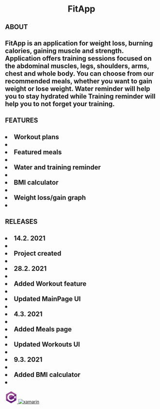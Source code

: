 # <h1 align = "center"> FitApp </h1>

<section id = "About">
<h1>ABOUT<h1>
<p>FitApp is an application for weight loss, burning calories, gaining muscle and strength. Application offers training sessions focused on the abdominal muscles, legs, shoulders, arms, chest and whole body. You can choose from our recommended meals, whether you want to gain weight or lose weight. Water reminder will help you to stay hydrated while Training reminder will help you to not forget your training.<p>
</section>

<section id = "Features">
<h1>FEATURES<h1>
<li>Workout plans<li>
<li>Featured meals<li>
<li>Water and training reminder<li>
<li>BMI calculator<li>
<li>Weight loss/gain graph<li>
</section>

<section id = "Releases">
<h1>RELEASES<h1>
<li>14.2. 2021<li>
<li>Project created<li>
<li>28.2. 2021<li>
<li>Added Workout feature<li>
<li>Updated MainPage UI<li>
<li>4.3. 2021<li>
<li>Added Meals page<li>
<li>Updated Workouts UI<li>
<li>9.3. 2021<li>
<li>Added BMI calculator<li>
</section>












 <a href="https://www.w3schools.com/cs/" target="_blank"> <img src="https://raw.githubusercontent.com/devicons/devicon/master/icons/csharp/csharp-original.svg" alt="csharp" width="40" height="40"/> </a> <a href="https://www.w3schools.com/css/" target="_blank"> <a href="https://dotnet.microsoft.com/apps/xamarin" target="_blank"> <img src="https://raw.githubusercontent.com/detain/svg-logos/780f25886640cef088af994181646db2f6b1a3f8/svg/xamarin.svg" alt="xamarin" width="40" height="40"/>
